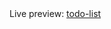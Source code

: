 <h1 align="center"></h1><br>
Live preview: <a href="https://ash-win-n.github.io/todo-list/">todo-list</a><br>


